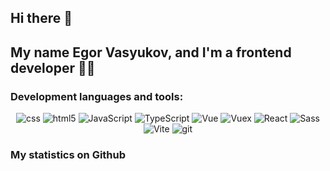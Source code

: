 ## Hi there 👋  
## My name Egor Vasyukov, and I'm a frontend developer 👨‍💻

<h3>Development languages and tools: </h1>
<p align="center">
  <img alt="css" src="https://img.shields.io/badge/-CSS-017dc8?style=flat-square&logo=css3&logoColor=white" />
  <img alt="html5" src="https://img.shields.io/badge/-HTML5-E34F26?style=flat-square&logo=html5&logoColor=white" />
  <img alt="JavaScript" src="https://img.shields.io/badge/-JavaScript-EAA401?style=flat-square&logo=javascript&logoColor=white" />
  <img alt="TypeScript" src="https://img.shields.io/badge/-TypeScript-007ACC?style=flat-square&logo=typescript&logoColor=white" />
  <img alt="Vue" src="https://img.shields.io/badge/-Vue-41B883?style=flat-square&logo=vue.js&logoColor=white" />
  <img alt="Vuex" src="https://img.shields.io/badge/-Vuex-41B883?style=flat-square&logo=vuex&logoColor=white" />
<!--   <img alt="Pinia" src="https://img.shields.io/badge/-Git-F05032?style=flat-square&logo=git&logoColor=white" /> -->
  <img alt="React" src="https://img.shields.io/badge/-React-45b8d8?style=flat-square&logo=react&logoColor=white" />
  <img alt="Sass" src="https://img.shields.io/badge/-Sass-CC6699?style=flat-square&logo=sass&logoColor=white" />
  <img alt="Vite" src="https://img.shields.io/badge/-Vite-8F6EFE?style=flat-square&logo=vite&logoColor=white" />
  <img alt="git" src="https://img.shields.io/badge/-Git-F05032?style=flat-square&logo=git&logoColor=white" />
</p>

<h3> My statistics on Github </h3>
  <div align="center">
  <img src="http://github-profile-summary-cards.vercel.app/api/cards/stats?username=evasyukov&theme=tokyonight" alt=""/>
  <img src="http://github-profile-summary-cards.vercel.app/api/cards/repos-per-language?username=evasyukov&theme=tokyonight" alt=""/>
</div>

<!--
- 🔭 I’m currently working on ...
- 🌱 I’m currently learning ...
- 👯 I’m looking to collaborate on ...
- 🤔 I’m looking for help with ...
- 💬 Ask me about ...
- 📫 How to reach me: ...
- 😄 Pronouns: ...
- ⚡ Fun fact: ...
-->
